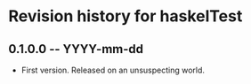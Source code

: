 # Revision history for haskelTest

## 0.1.0.0 -- YYYY-mm-dd

* First version. Released on an unsuspecting world.
